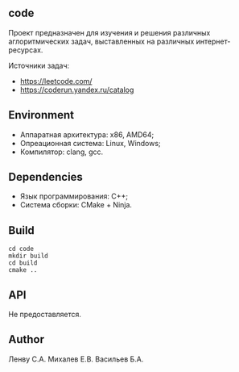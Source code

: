 ## code

Проект предназначен для изучения и решения различных аглоритмических задач, выставленных на различных интернет-ресурсах. 

Источники задач:
- https://leetcode.com/
- https://coderun.yandex.ru/catalog

## Environment
- Аппаратная архитектура: x86, AMD64;
- Опреационная система: Linux, Windows;
- Компилятор: clang, gcc.

## Dependencies
- Язык программирования: C++;
- Система сборки: CMake + Ninja.

## Build
```
cd code
mkdir build
cd build
cmake ..
```

## API
Не предоставляется.

## Author
Ленву С.А.
Михалев Е.В.
Васильев Б.А.